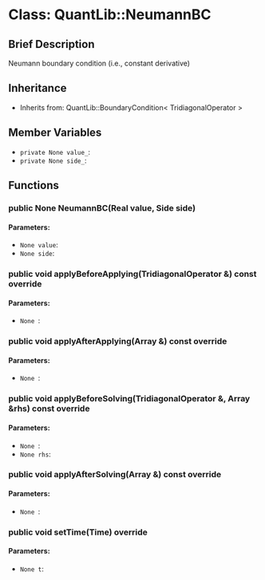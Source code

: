 # Class: QuantLib::NeumannBC

## Brief Description
Neumann boundary condition (i.e., constant derivative) 

## Inheritance
- Inherits from: QuantLib::BoundaryCondition< TridiagonalOperator >

## Member Variables
- `private None value_`: 
- `private None side_`: 

## Functions
### public None NeumannBC(Real value, Side side)

#### Parameters:
- `None value`: 
- `None side`: 

### public void applyBeforeApplying(TridiagonalOperator &) const override

#### Parameters:
- `None `: 

### public void applyAfterApplying(Array &) const override

#### Parameters:
- `None `: 

### public void applyBeforeSolving(TridiagonalOperator &, Array &rhs) const override

#### Parameters:
- `None `: 
- `None rhs`: 

### public void applyAfterSolving(Array &) const override

#### Parameters:
- `None `: 

### public void setTime(Time) override

#### Parameters:
- `None t`: 

